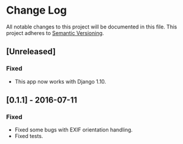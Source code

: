 # Change Log
All notable changes to this project will be documented in this file.
This project adheres to [Semantic Versioning](http://semver.org/).

## [Unreleased]
### Fixed
- This app now works with Django 1.10.

## [0.1.1] - 2016-07-11
### Fixed
- Fixed some bugs with EXIF orientation handling.
- Fixed tests.
